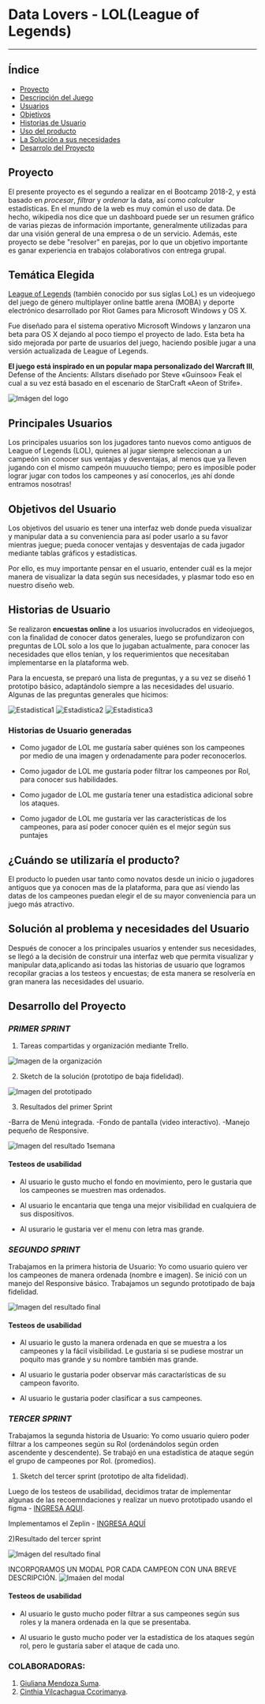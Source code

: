 # Data Lovers - LOL(League of Legends)
***
## Índice

* [Proyecto](#proyecto)
* [Descripción del Juego](#temática-Elegida)
* [Usuarios](#principales-usuarios)
* [Objetivos](#objetivos-del-usuario)
* [Historias de Usuario](#historias-de-usuario)
* [Uso del producto](#¿Cuándo-se-utilizaría-el-producto?)
* [La Solución a sus necesidades](#solución-al-problema)
* [Desarrolo del Proyecto](#desarrollo-del-proyecto)


## Proyecto

El presente proyecto es el segundo a realizar en el Bootcamp 2018-2, y está basado en _procesar_, _filtrar_ y _ordenar_ la data, así como _calcular_ estadísticas.
En el mundo de la web es muy común el uso de data. De hecho, wikipedia nos dice que un dashboard puede ser un resumen gráfico de varias piezas de información importante, generalmente utilizadas para dar una visión general de una empresa o de un servicio.
Además, este proyecto se debe "resolver" en parejas, por lo que un objetivo importante es ganar experiencia en trabajos colaborativos con entrega grupal.

## Temática Elegida

[League of Legends](https://lan.leagueoflegends.com/es/game-info/get-started/what-is-lol/) (también conocido por sus siglas LoL) es un videojuego del juego de género multiplayer online battle arena (MOBA) y deporte electrónico desarrollado por Riot Games para Microsoft Windows y OS X.

Fue diseñado para el sistema operativo Microsoft Windows y lanzaron una beta para OS X dejando al poco tiempo el proyecto de lado. Esta beta ha sido mejorada por parte de usuarios del juego, haciendo posible jugar a una versión actualizada de League of Legends.

**El juego está inspirado en un popular mapa personalizado del Warcraft III**, Defense of the Ancients: Allstars diseñado por Steve «Guinsoo» Feak el cual a su vez está basado en el escenario de StarCraft «Aeon of Strife».

<img src= "img/logo.png" alt="Imágen del logo" style="max-width:80%">

## Principales Usuarios

Los principales usuarios son los jugadores tanto nuevos como antiguos de League of Legends (LOL), quienes al jugar siempre seleccionan a un campeón sin conocer sus ventajas y desventajas, al menos que ya lleven jugando con el mismo campeón muuuucho tiempo; pero es imposible poder lograr jugar con todos los campeones y así conocerlos, ¡es ahí donde entramos nosotras!

## Objetivos del Usuario

Los objetivos del usuario es tener una interfaz web donde pueda visualizar y manipular data a su conveniencia para así poder usarlo a su favor mientras juegue; pueda conocer ventajas y desventajas de cada jugador mediante tablas gráficos y estadísticas.

Por ello, es muy importante pensar en el usuario, entender cuál es la mejor manera de visualizar la data según sus necesidades, y plasmar todo eso en nuestro diseño web.

## Historias de Usuario

Se realizaron **encuestas online** a los usuarios involucrados en videojuegos, con la finalidad de conocer datos generales, luego se profundizaron con preguntas de LOL solo a los que lo jugaban actualmente, para conocer las necesidades que ellos tenían, y los requerimientos que necesitaban implementarse en la plataforma web.

Para la encuesta, se preparó una lista de preguntas, y a su vez se diseñó 1 prototipo básico, adaptándolo siempre a las necesidades del usuario.
Algunas de las preguntas generales que hicimos:

<img src= "img/Estadística1.png" alt="Estadistica1" style="max-width:80%">

<img src= "img/Estadística2.png" alt="Estadistica2" style="max-width:80%">

<img src= "img/Estadística3.png" alt="Estadistica3" style="max-width:80%">


### Historias de Usuario generadas

* 	Como jugador de LOL me gustaría saber quiénes son los campeones por medio de una imagen y ordenadamente para poder reconocerlos.

* 	Como jugador de LOL me gustaría poder filtrar los campeones por Rol, para conocer sus habilidades.

* 	Como jugador de LOL me gustaría tener una estadística adicional sobre los ataques.

* 	Como jugador de LOL me gustaría ver las características de los campeones, para así poder conocer quién es el mejor según sus puntajes

## ¿Cuándo se utilizaría el producto?

El producto lo pueden usar tanto como novatos desde un inicio o jugadores antiguos que ya conocen mas de la plataforma, para que así viendo las datas de los campeones puedan elegir el de su mayor conveniencia para un juego más atractivo.

## Solución al problema y necesidades del Usuario

Después de conocer a los principales usuarios y entender sus necesidades, se llegó a la decisión de construir una interfaz web que permita visualizar y manipular data,aplicando asi todas las historias de usuario que logramos recopilar gracias a los testeos y encuestas; de esta manera se resolvería en gran manera las necesidades del usuario.

## Desarrollo del Proyecto

### *PRIMER SPRINT*

1) Tareas compartidas y organización mediante Trello.

<img src= "img/Trello.png" alt="Imagen de la organización" style="max-width:80%">

2) Sketch de la solución (prototipo de baja fidelidad).

<img src= "img/prototipado.jpg" alt="Imagen del prototipado" style="max-width:80%">


3) Resultados del primer Sprint

-Barra de Menú integrada.
-Fondo de pantalla (video interactivo).
-Manejo pequeño de Responsive.

<img src= "img/Semana1.png" alt="Imagen del resultado 1semana" style="max-width:80%">

#### Testeos de usabilidad

- Al usuario le gusto mucho el fondo en movimiento, pero le gustaria que los campeones se muestren mas ordenados.

- Al usuario le encantaria que tenga una mejor visibilidad en cualquiera de sus dispositivos.

- Al usurario le gustaria ver el menu con letra mas grande.

### *SEGUNDO SPRINT*

Trabajamos en la primera historia de Usuario: Yo como usuario quiero ver los campeones de manera ordenada (nombre e imagen).
Se inició con un manejo del Responsive básico.
Trabajamos un segundo prototipado de baja fidelidad.

<img src= "img/Semana2.png" alt="Imagen del resultado final" style="max-width:80%">

#### Testeos de usabilidad

- Al usuario le gusto la manera ordenada en que se muestra a los campeones y la fácil visibilidad. Le gustaria si se pudiese mostrar un poquito mas grande y su nombre también mas grande.

- Al usuario le gustaria poder observar más caractarísticas de su campeon favorito.

- Al usuario le gustaria poder clasificar a sus campeones.

### *TERCER SPRINT*

Trabajamos la segunda historia de Usuario: Yo como usuario quiero poder filtrar a los campeones según su Rol (ordenándolos según orden ascendente y descendente).
Se trabajó en una estadística de ataque según el grupo de campeones por Rol. (promedios).

1) Sketch del tercer sprint (prototipo de alta fidelidad).

Luego de los testeos de usabilidad, decidimos tratar de implementar algunas de las recoemndaciones y realizar un nuevo prototipado usando el figma - [INGRESA AQUI](https://www.figma.com/proto/H0kSz5zHLpT4zNCKe78ca18g/LOL?node-id=16%3A498&viewport=-356%2C1026%2C0.44939&scaling=min-zoom).

Implementamos el Zeplin - [INGRESA AQUÍ](https://app.zeplin.io/project/5c33eafa7fe57c0c905da306)


2)Resultado del tercer sprint

<img src= "img/Semana3.png" alt="Imágen del resultado final" style="max-width:80%">

INCORPORAMOS UN MODAL POR CADA CAMPEON CON UNA BREVE DESCRIPCIÓN.
<img src= "img/ultimoSprint.png" alt="Imaáen del modal" style="max-width:80%">

#### Testeos de usabilidad

- Al usuario le gusto mucho poder filtrar a sus campeones según sus roles y la manera ordenada en la que se presentaba.

- Al usuario le gusto mucho poder ver la estadística de los ataques según rol, pero le gustaría saber el ataque de cada uno.


### COLABORADORAS:

1.	[Giuliana Mendoza Suma](https://github.com/GiulianaMS).
2.	[Cinthia Vilcachagua Ccorimanya](https://github.com/CinthiaVilcachagua).

